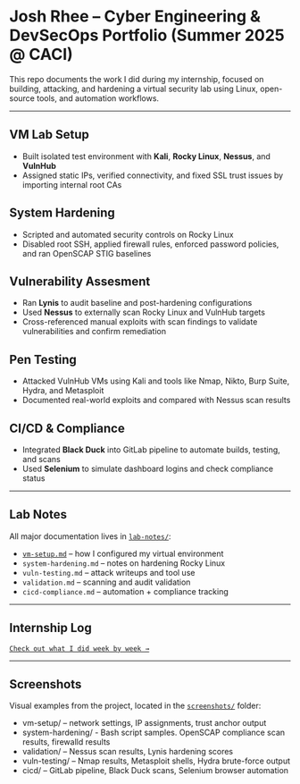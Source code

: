 # Josh Rhee – Cyber Engineering & DevSecOps Portfolio (Summer 2025 @ CACI)

This repo documents the work I did during my internship, focused on building, attacking, and hardening a virtual security lab using Linux, open-source tools, and automation workflows.

---

## VM Lab Setup
- Built isolated test environment with **Kali**, **Rocky Linux**, **Nessus**, and **VulnHub**
- Assigned static IPs, verified connectivity, and fixed SSL trust issues by importing internal root CAs

## System Hardening
- Scripted and automated security controls on Rocky Linux
- Disabled root SSH, applied firewall rules, enforced password policies, and ran OpenSCAP STIG baselines

## Vulnerability Assesment
- Ran **Lynis** to audit baseline and post-hardening configurations  
- Used **Nessus** to externally scan Rocky Linux and VulnHub targets  
- Cross-referenced manual exploits with scan findings to validate vulnerabilities and confirm remediation

## Pen Testing
- Attacked VulnHub VMs using Kali and tools like Nmap, Nikto, Burp Suite, Hydra, and Metasploit
- Documented real-world exploits and compared with Nessus scan results

## CI/CD & Compliance
- Integrated **Black Duck** into GitLab pipeline to automate builds, testing, and scans
- Used **Selenium** to simulate dashboard logins and check compliance status

---

## Lab Notes
All major documentation lives in [`lab-notes/`](./lab-notes/):
- [`vm-setup.md`](./lab-notes/vm-setup.md) – how I configured my virtual environment
- `system-hardening.md` – notes on hardening Rocky Linux
- `vuln-testing.md` – attack writeups and tool use
- `validation.md` – scanning and audit validation
- `cicd-compliance.md` – automation + compliance tracking

---

## Internship Log
[`Check out what I did week by week →`](./internship-log.md)

---

## Screenshots
Visual examples from the project, located in the [`screenshots/`](./screenshots/) folder:

- vm-setup/ – network settings, IP assignments, trust anchor output
- system-hardening/ - Bash script samples. OpenSCAP compliance scan results, firewalld results
- validation/ – Nessus scan results, Lynis hardening scores
- vuln-testing/ – Nmap results, Metasploit shells, Hydra brute-force output  
- cicd/ – GitLab pipeline, Black Duck scans, Selenium browser automation  
